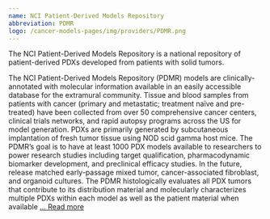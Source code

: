 ```yaml
---
name: NCI Patient-Derived Models Repository
abbreviation: PDMR
logo: /cancer-models-pages/img/providers/PDMR.png
---
```


The NCI Patient-Derived Models Repository is a national repository of patient-derived PDXs developed from patients with solid tumors.

The NCI Patient-Derived Models Repository (PDMR) models are clinically-annotated with molecular information available in an easily accessible database for the extramural community. Tissue and blood samples from patients with cancer (primary and metastatic; treatment naïve and pre-treated) have been collected from over 50 comprehensive cancer centers, clinical trials networks, and rapid autopsy programs across the US for model generation. PDXs are primarily generated by subcutaneous implantation of fresh tumor tissue using NOD scid gamma host mice. The PDMR’s goal is to have at least 1000 PDX models available to researchers to power research studies including target qualification, pharmacodynamic biomarker development, and preclinical efficacy studies. In the future, release matched early-passage mixed tumor, cancer-associated fibroblast, and organoid cultures. The PDMR histologically evaluates all PDX tumors that contribute to its distribution material and molecularly characterizes multiple PDXs within each model as well as the patient material when available [... Read more](https://pdmr.cancer.gov)
